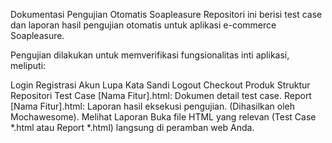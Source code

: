 Dokumentasi Pengujian Otomatis Soapleasure
Repositori ini berisi test case dan laporan hasil pengujian otomatis untuk aplikasi e-commerce Soapleasure.

Pengujian dilakukan untuk memverifikasi fungsionalitas inti aplikasi, meliputi:

Login
Registrasi Akun
Lupa Kata Sandi
Logout
Checkout Produk
Struktur Repositori
Test Case [Nama Fitur].html: Dokumen detail test case.
Report [Nama Fitur].html: Laporan hasil eksekusi pengujian. (Dihasilkan oleh Mochawesome).
Melihat Laporan
Buka file HTML yang relevan (Test Case *.html atau Report *.html) langsung di peramban web Anda.
